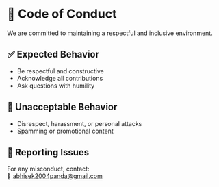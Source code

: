 # 💬 Code of Conduct

We are committed to maintaining a respectful and inclusive environment.

## ✅ Expected Behavior

- Be respectful and constructive
- Acknowledge all contributions
- Ask questions with humility

## 🚫 Unacceptable Behavior

- Disrespect, harassment, or personal attacks
- Spamming or promotional content

## 📩 Reporting Issues

For any misconduct, contact:  
📧 [abhisek2004panda@gmail.com](mailto:abhisek2004panda@gmail.com)
